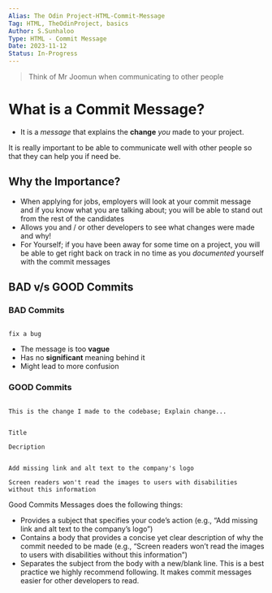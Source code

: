 ```yaml
---
Alias: The Odin Project-HTML-Commit-Message
Tag: HTML, TheOdinProject, basics
Author: S.Sunhaloo
Type: HTML - Commit Message
Date: 2023-11-12
Status: In-Progress
---
```


>Think of Mr Joomun when communicating to other people

# What is a Commit Message?

- It is a *message* that explains the **change** *you* made to your project.

It is really important to be able to communicate well with other people so that they can help you if need be.

## Why the Importance?

- When applying for jobs, employers will look at your commit message and if you know what you are talking about; you will be able to stand out from the rest of the candidates
- Allows you and / or other developers to see what changes were made and why!
- For Yourself; if you have been away for some time on a project, you will be able to get right back on track in no time as you *documented* yourself with the commit messages

## BAD v/s GOOD Commits

### BAD Commits

```git

fix a bug

```

- The message is too **vague**
- Has no **significant** meaning behind it
- Might lead to more confusion

### GOOD Commits

```git

This is the change I made to the codebase; Explain change...

```

```git

Title

Decription

```

```git

Add missing link and alt text to the company's logo

Screen readers won't read the images to users with disabilities without this information

```

Good Commits Messages does the following things:

- Provides a subject that specifies your code’s action (e.g., “Add missing link and alt text to the company’s logo”)
- Contains a body that provides a concise yet clear description of why the commit needed to be made (e.g., “Screen readers won’t read the images to users with disabilities without this information”)
- Separates the subject from the body with a new/blank line. This is a best practice we highly recommend following. It makes commit messages easier for other developers to read.
